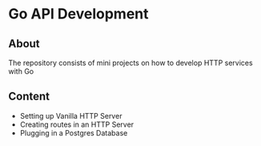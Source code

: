 # Go API Development

## About

The repository consists of mini projects on how to develop HTTP services with Go

## Content
- Setting up Vanilla HTTP Server
- Creating routes in an HTTP Server
- Plugging in a Postgres Database
